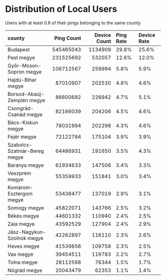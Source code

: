 # Distribution of Local Users

Users with at least 0.8 of their pings belonging to the same county

| county                       |   Ping Count |   Device Count | Ping Rate   | Device Rate   |
|:-----------------------------|-------------:|---------------:|:------------|:--------------|
| Budapest                     |    545465043 |        1134909 | 29.8%       | 25.6%         |
| Pest megye                   |    231525692 |         532057 | 12.6%       | 12.0%         |
| Győr-Moson-Sopron megye      |    106712567 |         259994 | 5.8%        | 5.9%          |
| Hajdú-Bihar megye            |     87010907 |         202530 | 4.8%        | 4.6%          |
| Borsod-Abaúj-Zemplén megye   |     86600682 |         226942 | 4.7%        | 5.1%          |
| Csongrád-Csanád megye        |     82166039 |         204206 | 4.5%        | 4.6%          |
| Bács-Kiskun megye            |     78031994 |         202298 | 4.3%        | 4.6%          |
| Fejér megye                  |     72122784 |         175104 | 3.9%        | 3.9%          |
| Szabolcs-Szatmár-Bereg megye |     64486931 |         191650 | 3.5%        | 4.3%          |
| Baranya megye                |     61934633 |         147506 | 3.4%        | 3.3%          |
| Veszprém megye               |     55359933 |         151841 | 3.0%        | 3.4%          |
| Komárom-Esztergom megye      |     53438477 |         137019 | 2.9%        | 3.1%          |
| Somogy megye                 |     45822071 |         143766 | 2.5%        | 3.2%          |
| Békés megye                  |     44601332 |         110940 | 2.4%        | 2.5%          |
| Zala megye                   |     43592529 |         127904 | 2.4%        | 2.9%          |
| Jász-Nagykun-Szolnok megye   |     42262897 |         116110 | 2.3%        | 2.6%          |
| Heves megye                  |     41539858 |         109758 | 2.3%        | 2.5%          |
| Vas megye                    |     39454511 |         119783 | 2.2%        | 2.7%          |
| Tolna megye                  |     28112568 |          76344 | 1.5%        | 1.7%          |
| Nógrád megye                 |     20043479 |          62353 | 1.1%        | 1.4%          |